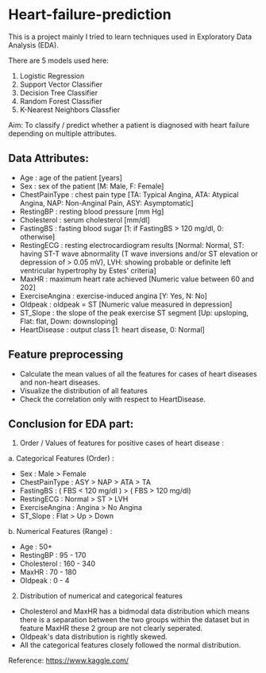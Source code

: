 # Heart-failure-prediction
This is a project mainly I tried to learn techniques used in Exploratory Data Analysis (EDA).

There are 5 models used here: 
1.	Logistic Regression	
2.	Support Vector Classifier	
3.	Decision Tree Classifier	
4.	Random Forest Classifier	
5.	K-Nearest Neighbors Classfier	

Aim: To classify / predict whether a patient is diagnosed with heart failure depending on multiple attributes.

## Data Attributes:

* Age : age of the patient [years]
* Sex : sex of the patient [M: Male, F: Female]
* ChestPainType : chest pain type [TA: Typical Angina, ATA: Atypical Angina, NAP: Non-Anginal Pain, ASY: Asymptomatic]
* RestingBP : resting blood pressure [mm Hg]
* Cholesterol : serum cholesterol [mm/dl]
* FastingBS : fasting blood sugar [1: if FastingBS > 120 mg/dl, 0: otherwise]
* RestingECG : resting electrocardiogram results [Normal: Normal, ST: having ST-T wave abnormality (T wave inversions and/or ST elevation or depression of > 0.05 mV), LVH: showing probable or definite left ventricular hypertrophy by Estes' criteria]
* MaxHR : maximum heart rate achieved [Numeric value between 60 and 202]
* ExerciseAngina : exercise-induced angina [Y: Yes, N: No]
* Oldpeak : oldpeak = ST [Numeric value measured in depression]
* ST_Slope : the slope of the peak exercise ST segment [Up: upsloping, Flat: flat, Down: downsloping]
* HeartDisease : output class [1: heart disease, 0: Normal]

## Feature preprocessing
* Calculate the mean values of all the features for cases of heart diseases and non-heart diseases.
* Visualize the distribution of all features
* Check the correlation only with respect to HeartDisease.

## Conclusion for EDA part:

1. Order / Values of features for positive cases of heart disease :

a. Categorical Features (Order) :
* Sex : Male > Female
* ChestPainType : ASY > NAP > ATA > TA
* FastingBS : ( FBS < 120 mg/dl ) > ( FBS > 120 mg/dl)
* RestingECG : Normal > ST > LVH
* ExerciseAngina : Angina > No Angina
* ST_Slope : Flat > Up > Down

b. Numerical Features (Range) :
* Age : 50+
* RestingBP : 95 - 170
* Cholesterol : 160 - 340
* MaxHR : 70 - 180
* Oldpeak : 0 - 4

2. Distribution of numerical and categorical features
* Cholesterol and MaxHR has a bidmodal data distribution which means there is a separation between the two groups within the dataset but in feature MaxHR these 2 group are not clearly seperated.
* Oldpeak's data distribution is rightly skewed.
* All the categorical features closely followed the normal distribution.

Reference: https://www.kaggle.com/

